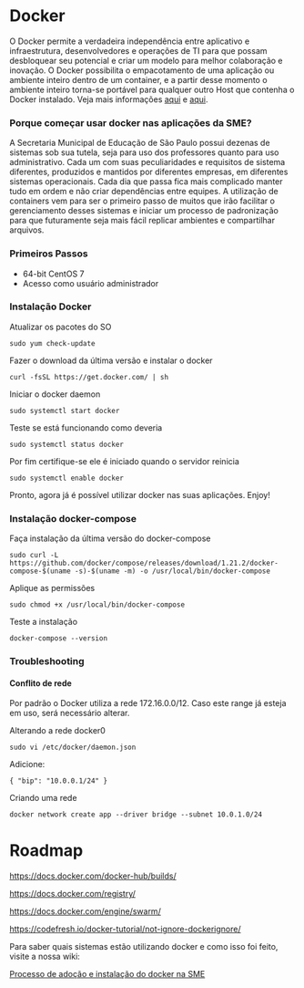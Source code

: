 

# Docker

O Docker permite a verdadeira independência entre aplicativo e infraestrutura, desenvolvedores e operações de TI para que possam desbloquear seu potencial e criar um modelo para melhor colaboração e inovação. O Docker possibilita o empacotamento de uma aplicação ou ambiente inteiro dentro de um container, e a partir desse momento o ambiente inteiro torna-se portável para qualquer outro Host que contenha o Docker instalado. Veja mais informações [aqui](https://www.docker.com/what-docker) e [aqui](https://www.mundodocker.com.br/o-que-e-docker/).

### Porque começar usar docker nas aplicações da SME?

A Secretaria Municipal de Educação de São Paulo possui dezenas de sistemas sob sua tutela, seja para uso dos professores quanto para uso administrativo. Cada um com suas peculiaridades e requisitos de sistema diferentes, produzidos e mantidos por diferentes empresas, em diferentes sistemas operacionais. Cada dia que passa fica mais complicado manter tudo em ordem e não criar dependências entre equipes. A utilização de containers vem para ser o primeiro passo de muitos que irão facilitar o gerenciamento desses sistemas e iniciar um processo de padronização para que futuramente seja mais fácil replicar ambientes e compartilhar arquivos.

### Primeiros Passos

* 64-bit CentOS 7
* Acesso como usuário administrador 
   
###  Instalação Docker

Atualizar os pacotes do SO 

`sudo yum check-update`

Fazer o download da última versão e instalar o docker

`curl -fsSL https://get.docker.com/ | sh`

Iniciar o docker daemon

`sudo systemctl start docker`

Teste se está funcionando como deveria

`sudo systemctl status docker`

Por fim certifique-se ele é iniciado quando o servidor reinicia

`sudo systemctl enable docker`

Pronto, agora já é possível utilizar docker nas suas aplicações. Enjoy!


### Instalação docker-compose

Faça instalação da última versão do docker-compose

` sudo curl -L https://github.com/docker/compose/releases/download/1.21.2/docker-compose-$(uname -s)-$(uname -m) -o /usr/local/bin/docker-compose `

Aplique as permissões

` sudo chmod +x /usr/local/bin/docker-compose `

Teste a instalação

` docker-compose --version `

### Troubleshooting

#### Conflito de rede

Por padrão o Docker utiliza a rede 172.16.0.0/12. Caso este range já esteja em uso, será necessário alterar.

Alterando a rede docker0

` sudo vi /etc/docker/daemon.json `

Adicione:

` {
  "bip": "10.0.0.1/24"
} `

Criando uma rede

` docker network create app --driver bridge --subnet 10.0.1.0/24 `

# Roadmap
https://docs.docker.com/docker-hub/builds/

https://docs.docker.com/registry/

https://docs.docker.com/engine/swarm/

https://codefresh.io/docker-tutorial/not-ignore-dockerignore/


Para saber quais sistemas estão utilizando docker e como isso foi feito, visite a nossa wiki: 

[Processo de adoção e instalação do docker na SME](https://github.com/prefeiturasp/SME-Docker/wiki/Processo-de-ado%C3%A7%C3%A3o-do-Docker-na-SME)

